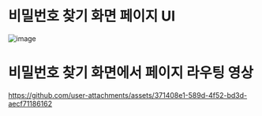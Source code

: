 # 비밀번호 찾기 화면 페이지 UI
![image](https://github.com/user-attachments/assets/1d459305-94d9-4134-a7cc-e13ef47c4d3e)
# 비밀번호 찾기 화면에서 페이지 라우팅 영상
https://github.com/user-attachments/assets/371408e1-589d-4f52-bd3d-aecf71186162

